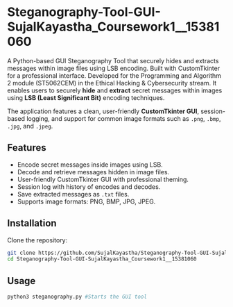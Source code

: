 # Steganography-Tool-GUI-SujalKayastha_Coursework1__15381060
A Python-based GUI Steganography Tool that securely hides and extracts messages within image files using LSB encoding. Built with CustomTkinter for a professional interface. Developed for the Programming and Algorithm 2 module (ST5062CEM) in the Ethical Hacking &amp; Cybersecurity stream. It enables users to securely **hide** and **extract** secret messages within images using **LSB (Least Significant Bit)** encoding techniques.

The application features a clean, user-friendly **CustomTkinter GUI**, session-based logging, and support for common image formats such as `.png`, `.bmp`, `.jpg`, and `.jpeg`.



## Features

- Encode secret messages inside images using LSB.
- Decode and retrieve messages hidden in image files.
- User-friendly CustomTkinter GUI with professional theming.
- Session log with history of encodes and decodes.
- Save extracted messages as `.txt` files.
- Supports image formats: PNG, BMP, JPG, JPEG.


## Installation

Clone the repository:

```bash
git clone https://github.com/SujalKayastha/Steganography-Tool-GUI-SujalKayastha_Coursework1__15381060.git
cd Steganography-Tool-GUI-SujalKayastha_Coursework1__15381060
```



## Usage

```bash
python3 steganography.py #Starts the GUI tool

